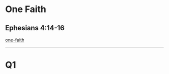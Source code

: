 <!-- .slide: data-background-image="static/bg/unsplash-Jztmx9yqjBw-stars.jpg" -->
# One Faith
## Ephesians 4:14-16

>>>
[one-faith](http://one-faith.seanho.com/)

---
<!-- .slide: class="Q" data-background="white" -->
# Q1
